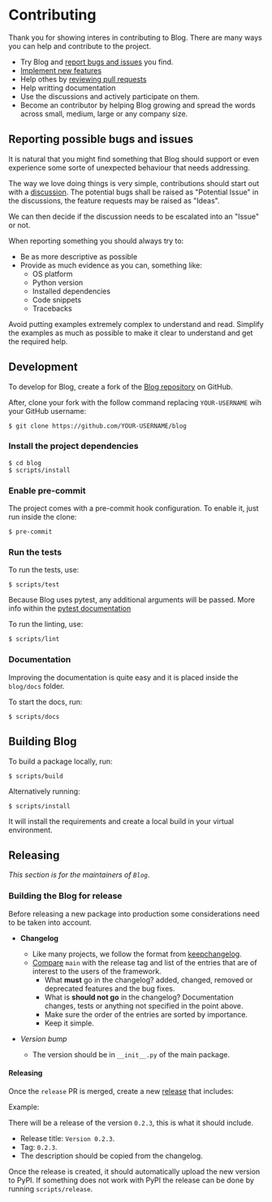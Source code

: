 # Contributing

Thank you for showing interes in contributing to Blog. There are many ways you can help and contribute to the
project.

* Try Blog and [report bugs and issues](https://github.com/dymmond/blog/issues/new) you find.
* [Implement new features](https://github.com/dymmond/blog/issues?q=is%3Aissue+is%3Aopen+label%3A%22good+first+issue%22)
* Help othes by [reviewing pull requests](https://github.com/dymmond/blog/pulls)
* Help writting documentation
* Use the discussions and actively participate on them.
* Become an contributor by helping Blog growing and spread the words across small, medium, large or any company
size.

## Reporting possible bugs and issues

It is natural that you might find something that Blog should support or even experience some sorte of unexpected
behaviour that needs addressing.

The way we love doing things is very simple, contributions should start out with a
[discussion](https://github.com/dymmond/blog/discussions). The potential bugs shall be raised as "Potential Issue"
in the discussions, the feature requests may be raised as "Ideas".

We can then decide if the discussion needs to be escalated into an "Issue" or not.

When reporting something you should always try to:

* Be as more descriptive as possible
* Provide as much evidence as you can, something like:
    * OS platform
    * Python version
    * Installed dependencies
    * Code snippets
    * Tracebacks

Avoid putting examples extremely complex to understand and read. Simplify the examples as much as possible to make
it clear to understand and get the required help.

## Development

To develop for Blog, create a fork of the [Blog repository](https://github.com/dymmond/blog) on GitHub.

After, clone your fork with the follow command replacing `YOUR-USERNAME` wih your GitHub username:

```shell
$ git clone https://github.com/YOUR-USERNAME/blog
```

### Install the project dependencies

```shell
$ cd blog
$ scripts/install
```

### Enable pre-commit

The project comes with a pre-commit hook configuration. To enable it, just run inside the clone:

```shell
$ pre-commit
```

### Run the tests

To run the tests, use:

```shell
$ scripts/test
```

Because Blog uses pytest, any additional arguments will be passed. More info within the
[pytest documentation](https://docs.pytest.org/en/latest/how-to/usage.html)

To run the linting, use:

```shell
$ scripts/lint
```

### Documentation

Improving the documentation is quite easy and it is placed inside the `blog/docs` folder.

To start the docs, run:

```shell
$ scripts/docs
```

## Building Blog

To build a package locally, run:

```shell
$ scripts/build
```

Alternatively running:

```
$ scripts/install
```

It will install the requirements and create a local build in your virtual environment.

## Releasing

*This section is for the maintainers of `Blog`*.

### Building the Blog for release

Before releasing a new package into production some considerations need to be taken into account.

* **Changelog**
    * Like many projects, we follow the format from [keepchangelog](https://keepachangelog.com/en/1.0.0/).
    * [Compare](https://github.com/dymmond/blog/compare/) `main` with the release tag and list of the entries
that are of interest to the users of the framework.
        * What **must** go in the changelog? added, changed, removed or deprecated features and the bug fixes.
        * What is **should not go** in the changelog? Documentation changes, tests or anything not specified in the
point above.
        * Make sure the order of the entries are sorted by importance.
        * Keep it simple.

* *Version bump*
    * The version should be in `__init__.py` of the main package.

#### Releasing

Once the `release` PR is merged, create a new [release](https://github.com/dymmond/blog/releases/new)
that includes:

Example:

There will be a release of the version `0.2.3`, this is what it should include.

* Release title: `Version 0.2.3`.
* Tag: `0.2.3`.
* The description should be copied from the changelog.

Once the release is created, it should automatically upload the new version to PyPI. If something
does not work with PyPI the release can be done by running `scripts/release`.
